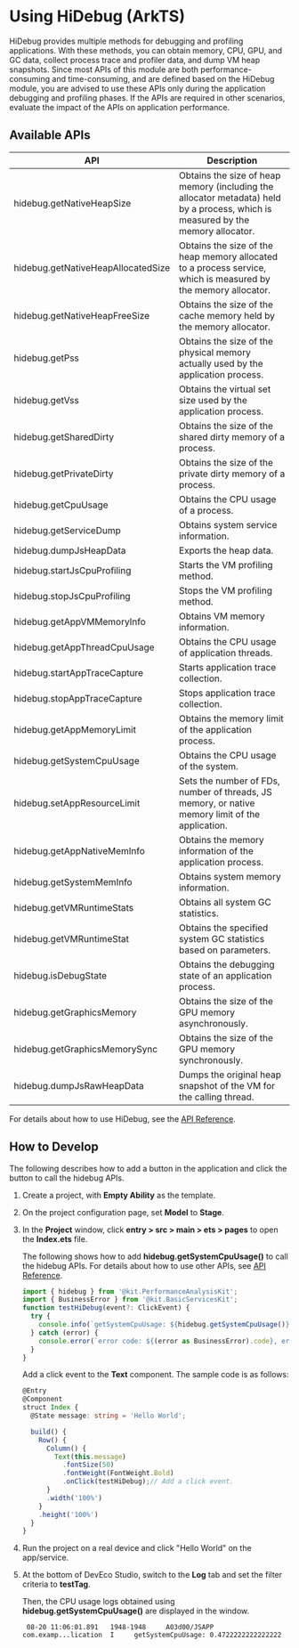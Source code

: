# Using HiDebug (ArkTS)

HiDebug provides multiple methods for debugging and profiling applications. With these methods, you can obtain memory, CPU, GPU, and GC data, collect process trace and profiler data, and dump VM heap snapshots. Since most APIs of this module are both performance-consuming and time-consuming, and are defined based on the HiDebug module, you are advised to use these APIs only during the application debugging and profiling phases. If the APIs are required in other scenarios, evaluate the impact of the APIs on application performance.

## Available APIs

| API                            | Description                                                        |
| ---------------------------------- | ------------------------------------------------------------ |
| hidebug.getNativeHeapSize          | Obtains the size of heap memory (including the allocator metadata) held by a process, which is measured by the memory allocator.|
| hidebug.getNativeHeapAllocatedSize | Obtains the size of the heap memory allocated to a process service, which is measured by the memory allocator.              |
| hidebug.getNativeHeapFreeSize      | Obtains the size of the cache memory held by the memory allocator.                          |
| hidebug.getPss                     | Obtains the size of the physical memory actually used by the application process.                        |
| hidebug.getVss                     | Obtains the virtual set size used by the application process.                              |
| hidebug.getSharedDirty             | Obtains the size of the shared dirty memory of a process.                                  |
| hidebug.getPrivateDirty            | Obtains the size of the private dirty memory of a process.                                  |
| hidebug.getCpuUsage                | Obtains the CPU usage of a process.                                       |
| hidebug.getServiceDump             | Obtains system service information.                                          |
| hidebug.dumpJsHeapData             | Exports the heap data.                                              |
| hidebug.startJsCpuProfiling        | Starts the VM profiling method.                               |
| hidebug.stopJsCpuProfiling         | Stops the VM profiling method.                               |
| hidebug.getAppVMMemoryInfo         | Obtains VM memory information.                                        |
| hidebug.getAppThreadCpuUsage       | Obtains the CPU usage of application threads.                                   |
| hidebug.startAppTraceCapture       | Starts application trace collection.                                         |
| hidebug.stopAppTraceCapture        | Stops application trace collection.                                         |
| hidebug.getAppMemoryLimit          | Obtains the memory limit of the application process.                                  |
| hidebug.getSystemCpuUsage          | Obtains the CPU usage of the system.                                 |
| hidebug.setAppResourceLimit        | Sets the number of FDs, number of threads, JS memory, or native memory limit of the application.  |
| hidebug.getAppNativeMemInfo        | Obtains the memory information of the application process.                                      |
| hidebug.getSystemMemInfo           | Obtains system memory information.                                          |
| hidebug.getVMRuntimeStats          | Obtains all system GC statistics.                                    |
| hidebug.getVMRuntimeStat           | Obtains the specified system GC statistics based on parameters.                          |
| hidebug.isDebugState               | Obtains the debugging state of an application process.                                    |
| hidebug.getGraphicsMemory          | Obtains the size of the GPU memory asynchronously.                   |
| hidebug.getGraphicsMemorySync      | Obtains the size of the GPU memory synchronously.                   |
| hidebug.dumpJsRawHeapData          | Dumps the original heap snapshot of the VM for the calling thread.                 |

For details about how to use HiDebug, see the [API Reference](../reference/apis-performance-analysis-kit/js-apis-hidebug.md).

## How to Develop

The following describes how to add a button in the application and click the button to call the hidebug APIs.

1. Create a project, with **Empty Ability** as the template.

2. On the project configuration page, set **Model** to **Stage**.

3. In the **Project** window, click **entry &gt; src &gt; main &gt; ets &gt; pages** to open the **Index.ets** file.

   The following shows how to add **hidebug.getSystemCpuUsage()** to call the hidebug APIs. For details about how to use other APIs, see [API Reference](../reference/apis-performance-analysis-kit/js-apis-hidebug.md).

   ```ts
   import { hidebug } from '@kit.PerformanceAnalysisKit';
   import { BusinessError } from '@kit.BasicServicesKit';
   function testHiDebug(event?: ClickEvent) {
     try {
       console.info(`getSystemCpuUsage: ${hidebug.getSystemCpuUsage()}`);
     } catch (error) {
       console.error(`error code: ${(error as BusinessError).code}, error msg: ${(error as BusinessError).message}`);
     }
   }
   ```

   Add a click event to the **Text** component. The sample code is as follows:

   ```ts
   @Entry
   @Component
   struct Index {
     @State message: string = 'Hello World';

     build() {
       Row() {
         Column() {
           Text(this.message)
             .fontSize(50)
             .fontWeight(FontWeight.Bold)
             .onClick(testHiDebug);// Add a click event.
         }
         .width('100%')
       }
       .height('100%')
     }
   }
   ```

4. Run the project on a real device and click "Hello World" on the app/service.

5. At the bottom of DevEco Studio, switch to the **Log** tab and set the filter criteria to **testTag**.

   Then, the CPU usage logs obtained using **hidebug.getSystemCpuUsage()** are displayed in the window.
   ```Text
	08-20 11:06:01.891   1948-1948     A03d00/JSAPP                    com.examp...lication  I     getSystemCpuUsage: 0.4722222222222222
   ```

<!--RP1-->
<!--RP1End-->
